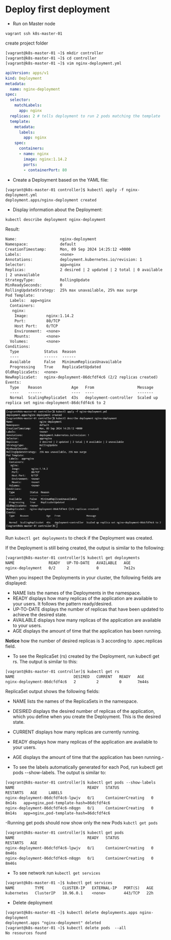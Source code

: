 # Deploy first deployment

- Run on Master node
```
vagrant ssh k8s-master-01
```

create project folder
```
[vagrant@k8s-master-01 ~]$ mkdir controller
[vagrant@k8s-master-01 ~]$ cd controller
[vagrant@k8s-master-01 ~]$ vim nginx-deployment.yml
```

```yml
apiVersion: apps/v1
kind: Deployment
metadata:
  name: nginx-deployment
spec:
  selector:
    matchLabels:
      app: nginx
  replicas: 2 # tells deployment to run 2 pods matching the template
  template:
    metadata:
      labels:
        app: nginx
    spec:
      containers:
      - name: nginx
        image: nginx:1.14.2
        ports:
        - containerPort: 80
```

- Create a Deployment based on the YAML file:
```
[vagrant@k8s-master-01 controller]$ kubectl apply -f nginx-deployment.yml
deployment.apps/nginx-deployment created
```

- Display information about the Deployment:
```
kubectl describe deployment nginx-deployment
```

Result:
```
Name:                   nginx-deployment
Namespace:              default
CreationTimestamp:      Mon, 09 Sep 2024 14:25:12 +0000
Labels:                 <none>
Annotations:            deployment.kubernetes.io/revision: 1
Selector:               app=nginx
Replicas:               2 desired | 2 updated | 2 total | 0 available | 2 unavailable
StrategyType:           RollingUpdate
MinReadySeconds:        0
RollingUpdateStrategy:  25% max unavailable, 25% max surge
Pod Template:
  Labels:  app=nginx
  Containers:
   nginx:
    Image:        nginx:1.14.2
    Port:         80/TCP
    Host Port:    0/TCP
    Environment:  <none>
    Mounts:       <none>
  Volumes:        <none>
Conditions:
  Type           Status  Reason
  ----           ------  ------
  Available      False   MinimumReplicasUnavailable
  Progressing    True    ReplicaSetUpdated
OldReplicaSets:  <none>
NewReplicaSet:   nginx-deployment-86dcfdf4c6 (2/2 replicas created)
Events:
  Type    Reason             Age   From                   Message
  ----    ------             ----  ----                   -------
  Normal  ScalingReplicaSet  43s   deployment-controller  Scaled up replica set nginx-deployment-86dcfdf4c6 to 2
```



![](../assets/images/first_deploy2.png)

Run ```kubectl get deployments``` to check if the Deployment was created.

If the Deployment is still being created, the output is similar to the following:

```
[vagrant@k8s-master-01 controller]$ kubectl get deployments
NAME               READY   UP-TO-DATE   AVAILABLE   AGE
nginx-deployment   0/2     2            0           7m12s
```


When you inspect the Deployments in your cluster, the following fields are displayed:

- NAME lists the names of the Deployments in the namespace.
- READY displays how many replicas of the application are available to your users. It follows the pattern ready/desired.
- UP-TO-DATE displays the number of replicas that have been updated to achieve the desired state.
- AVAILABLE displays how many replicas of the application are available to your users.
- AGE displays the amount of time that the application has been running.

**Notice** how the number of desired replicas is 3 according to .spec.replicas field.

- To see the ReplicaSet (rs) created by the Deployment, run kubectl get rs. The output is similar to this:

```
[vagrant@k8s-master-01 controller]$ kubectl get rs
NAME                          DESIRED   CURRENT   READY   AGE
nginx-deployment-86dcfdf4c6   2         2         0       7m44s

```

ReplicaSet output shows the following fields:

- NAME lists the names of the ReplicaSets in the namespace.
- DESIRED displays the desired number of replicas of the application, which you define when you create the Deployment. This is the desired state.
- CURRENT displays how many replicas are currently running.
- READY displays how many replicas of the application are available to your users.
- AGE displays the amount of time that the application has been running.-

- To see the labels automatically generated for each Pod, run kubectl get pods --show-labels. The output is similar to:

```
[vagrant@k8s-master-01 controller]$ kubectl get pods --show-labels
NAME                                READY   STATUS              RESTARTS   AGE     LABELS
nginx-deployment-86dcfdf4c6-lpwjv   0/1     ContainerCreating   0          8m14s   app=nginx,pod-template-hash=86dcfdf4c6
nginx-deployment-86dcfdf4c6-n8qgn   0/1     ContainerCreating   0          8m14s   app=nginx,pod-template-hash=86dcfdf4c6
```



-Running get pods should now show only the new Pods  ```kubctl get pods```
```
[vagrant@k8s-master-01 controller]$ kubectl get pods 
NAME                                READY   STATUS              RESTARTS   AGE
nginx-deployment-86dcfdf4c6-lpwjv   0/1     ContainerCreating   0          8m46s
nginx-deployment-86dcfdf4c6-n8qgn   0/1     ContainerCreating   0          8m46s
```

- To see network  run ```kubectl get services```

```
[vagrant@k8s-master-01 ~]$ kubectl get services
NAME         TYPE        CLUSTER-IP   EXTERNAL-IP   PORT(S)   AGE
kubernetes   ClusterIP   10.96.0.1    <none>        443/TCP   22h
```

- Delete deployment
```
[vagrant@k8s-master-01 ~]$ kubectl delete deployments.apps nginx-deployment 
deployment.apps "nginx-deployment" deleted
[vagrant@k8s-master-01 ~]$ kubectl delete pods  --all
No resources found
```
